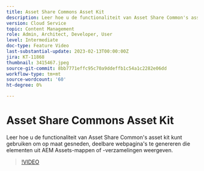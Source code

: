 ```yaml
---
title: Asset Share Commons Asset Kit
description: Leer hoe u de functionaliteit van Asset Share Common's asset kit kunt gebruiken om op maat gesneden, deelbare webpagina's te genereren die elementen uit AEM Assets-mappen of -verzamelingen weergeven.
version: Cloud Service
topic: Content Management
role: Admin, Architect, Developer, User
level: Intermediate
doc-type: Feature Video
last-substantial-update: 2023-02-13T00:00:00Z
jira: KT-11868
thumbnail: 3415467.jpeg
source-git-commit: 8bb7771effc95c70a9ddeffb1c54a1c2282e06dd
workflow-type: tm+mt
source-wordcount: '60'
ht-degree: 0%

---
```



# Asset Share Commons Asset Kit

Leer hoe u de functionaliteit van Asset Share Common&#39;s asset kit kunt gebruiken om op maat gesneden, deelbare webpagina&#39;s te genereren die elementen uit AEM Assets-mappen of -verzamelingen weergeven.

>[!VIDEO](https://video.tv.adobe.com/v/3415467/?quality=12&learn=on)
